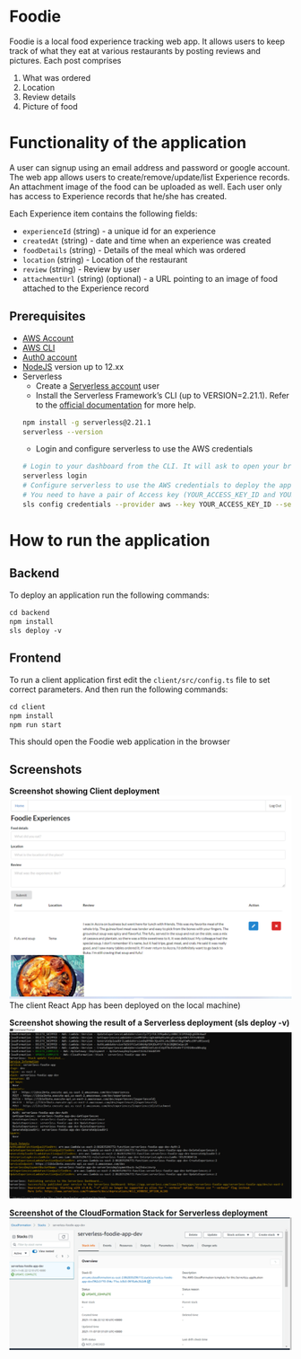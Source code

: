 # Foodie

Foodie is a local food experience tracking web app. It allows users to keep track of what they eat at various restaurants by posting reviews and pictures.
Each post comprises
1.	What was ordered
2.	Location
3.	Review details
4.	Picture of food

# Functionality of the application

A user can signup using an email address and password or google account.
The web app allows users to create/remove/update/list Experience records. 
An attachment image of the food can be uploaded as well. Each user only has access to Experience records that he/she has created.

Each Experience item contains the following fields:

* `experienceId` (string) - a unique id for an experience
* `createdAt` (string) - date and time when an experience was created
* `foodDetails` (string) - Details of the meal which was ordered
* `location` (string) - Location of the restaurant
* `review` (string) - Review by user
* `attachmentUrl` (string) (optional) - a URL pointing to an image of food attached to the Experience record


## Prerequisites

* [AWS Account](https://portal.aws.amazon.com/gp/aws/developer/registration/index.html)
* [AWS CLI](https://aws.amazon.com/cli/)
* <a href="https://manage.auth0.com/" target="_blank">Auth0 account</a>
* <a href="https://nodejs.org/en/download/package-manager/" target="_blank">NodeJS</a> version up to 12.xx 
* Serverless 
   * Create a <a href="https://dashboard.serverless.com/" target="_blank">Serverless account</a> user
   * Install the Serverless Framework’s CLI  (up to VERSION=2.21.1). Refer to the <a href="https://www.serverless.com/framework/docs/getting-started/" target="_blank">official documentation</a> for more help.
   ```bash
   npm install -g serverless@2.21.1
   serverless --version
   ```
   * Login and configure serverless to use the AWS credentials 
   ```bash
   # Login to your dashboard from the CLI. It will ask to open your browser and finish the process.
   serverless login
   # Configure serverless to use the AWS credentials to deploy the application
   # You need to have a pair of Access key (YOUR_ACCESS_KEY_ID and YOUR_SECRET_KEY) of an IAM user with Admin access permissions
   sls config credentials --provider aws --key YOUR_ACCESS_KEY_ID --secret YOUR_SECRET_KEY --profile serverless
   ```
   


# How to run the application

## Backend

To deploy an application run the following commands:

```
cd backend
npm install
sls deploy -v
```

## Frontend

To run a client application first edit the `client/src/config.ts` file to set correct parameters. And then run the following commands:

```
cd client
npm install
npm run start
```

This should open the Foodie web application in the browser


## Screenshots
**Screenshot showing Client deployment**
![Image of Client Deployment](https://raw.githubusercontent.com/isaacllarbi/udacity-cloud-developler-capstone/main/screenshots/app%20screenshot.png)
The client React App has been deployed on the local machine)

**Screenshot showing the result of a Serverless deployment (sls deploy -v)**
![Image of Serverless Deployment](https://raw.githubusercontent.com/isaacllarbi/udacity-cloud-developler-capstone/main/screenshots/sls%20deploy.png)

**Screenshot of the CloudFormation Stack for Serverless deployment**
![Image of CloudFormation Summary](https://raw.githubusercontent.com/isaacllarbi/udacity-cloud-developler-capstone/main/screenshots/cloud%20formation.png)